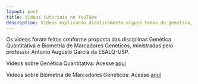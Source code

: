 ```yaml
---
layout: post
title: Vídeos tutoriais no YouTube
description: Vídeos explicando didaticamente alguns temas de genética, estatística e melhoramento de plantas. 
---
```


Os vídeos foram feitos conforme proposta das disciplinas Genética Quantitativa e Biometria de Marcadores Genéticos, ministradas pelo professor Antonio Augusto Garcia da ESALQ-USP.

Vídeos sobre Genética Quantitativa:
Acesse [aqui](https://www.youtube.com/playlist?list=PLZjrWdm3iq-jVzOSyCKqQOUHrlv5rOlEs)

Vídeos sobre Biometria de Marcadores Genéticos:
Acesse [aqui](https://www.youtube.com/playlist?list=PLZjrWdm3iq-hxGb7zbliWO0vDw0_k2FFc)
